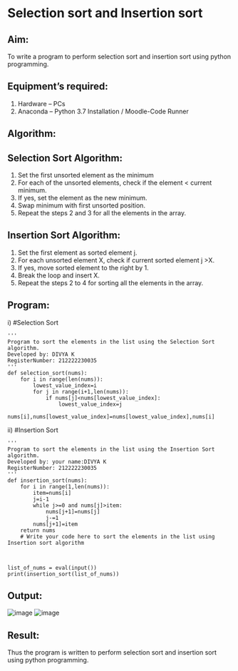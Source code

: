 # Selection sort and Insertion sort
## Aim:
To write a program to perform selection sort and insertion sort using python programming.
## Equipment’s required:
1.	Hardware – PCs
2.	Anaconda – Python 3.7 Installation / Moodle-Code Runner
## Algorithm:
## Selection Sort Algorithm:
1.	Set the first unsorted element as the minimum
2.	For each of the unsorted elements, check if the element < current minimum.
3.	If yes, set the element as the new minimum.
4.	Swap minimum with first unsorted position.
5.	Repeat the steps 2 and 3 for all the elements in the array.
## Insertion Sort Algorithm:
1.	Set the first element as sorted element j.
2.	For each unsorted element X, check if current sorted element j >X.
3.	If yes, move sorted element to the right by 1.
4.	Break the loop and insert X.
5.	Repeat the steps 2 to 4 for sorting all the elements in the array.
## Program:
i)	#Selection Sort
```
''' 
Program to sort the elements in the list using the Selection Sort algorithm.
Developed by: DIVYA K           
RegisterNumber: 212222230035
'''
def selection_sort(nums):
    for i in range(len(nums)):
        lowest_value_index=i
        for j in range(i+1,len(nums)):
            if nums[j]<nums[lowest_value_index]:
                lowest_value_index=j
        nums[i],nums[lowest_value_index]=nums[lowest_value_index],nums[i]

```
ii)	#Insertion Sort
```
''' 
Program to sort the elements in the list using the Insertion Sort algorithm.
Developed by: your name:DIVYA K
RegisterNumber: 212222230035
'''
def insertion_sort(nums):
    for i in range(1,len(nums)):
        item=nums[i]
        j=i-1
        while j>=0 and nums[j]>item:
            nums[j+1]=nums[j]
            j-=1
        nums[j+1]=item
    return nums
    # Write your code here to sort the elements in the list using Insertion sort algorithm
    
    
    
list_of_nums = eval(input())
print(insertion_sort(list_of_nums))

```

## Output:
![image](https://github.com/divyakumars/Sorting-Algorithm/assets/119393621/cf06db45-b5a7-44e7-9f3b-be39504b3403)
![image](https://github.com/divyakumars/Sorting-Algorithm/assets/119393621/f45cb669-25d2-4355-b56e-137ceb1f9e8e)



## Result:
Thus the program is written to perform selection sort and insertion sort using python programming.
